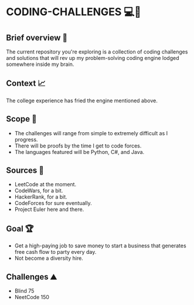 # CODING-CHALLENGES :computer::dart:

## Brief overview :memo:

The current repository you're exploring is a collection of coding challenges and solutions that will rev up my problem-solving coding engine lodged somewhere inside my brain.

## Context :chart_with_upwards_trend:

The college experience has fried the engine mentioned above. 

## Scope :telescope:

- The challenges will range from simple to extremely difficult as I progress.
- There will be proofs by the time I get to code forces. 
- The languages featured will be Python, C#, and Java. 

## Sources :book:

- LeetCode at the moment. 
- CodeWars, for a bit. 
- HackerRank, for a bit.
- CodeForces for sure eventually. 
- Project Euler here and there. 

## Goal :trophy:

- Get a high-paying job to save money to start a business that generates free cash flow to party every day.
- Not become a diversity hire.

## Challenges :mountain:

- Blind 75
- NeetCode 150